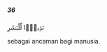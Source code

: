 ##### 36

<span class="ayah">نَذِيرًۭا لِّلْبَشَرِ</span>

<span class="ayah_translation">sebagai ancaman bagi manusia.</span>
